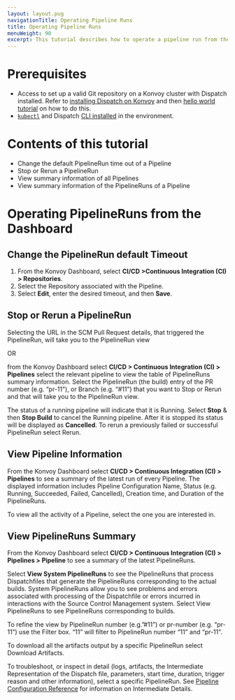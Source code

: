 ```yaml
---
layout: layout.pug
navigationTitle: Operating Pipeline Runs
title: Operating Pipeline Runs
menuWeight: 90
excerpt: This tutorial describes how to operate a pipeline run from the Dashboard. 
---
```


# Prerequisites

- Access to set up a valid Git repository on a Konvoy cluster with Dispatch installed. Refer to [installing Dispatch on Konvoy](../../../install/) and then [hello world tutorial](../../../quickstart/hello-world-in-starlark/) on how to do this.
- [`kubectl`](https://kubernetes.io/docs/tasks/tools/install-kubectl/) and Dispatch [CLI installed](../../../install/cli/) in the environment.

# Contents of this tutorial

* Change the default PipelineRun time out of a Pipeline  
* Stop or Rerun a PipelineRun
* View summary information of all Pipelines
* View summary information of the PipelineRuns of a Pipeline

# Operating PipelineRuns from the Dashboard

## Change the PipelineRun default Timeout

1. From the Konvoy Dashboard, select **CI/CD >Continuous Integration (CI)  >  Repositories**.
1. Select the Repository associated with the Pipeline.
1. Select **Edit**, enter the desired timeout, and then **Save**.

## Stop or Rerun a PipelineRun
Selecting the URL in the SCM Pull Request details, that triggered the PipelineRun, will take you to the PipelineRun view  

OR 

from the Konvoy Dashboard select **CI/CD > Continuous Integration (CI) > Pipelines** select the relevant pipeline to view the table of PipelineRuns summary information. Select the PipelineRun (the build) entry of the PR number (e.g. “pr-11”), or Branch (e.g. “#11”)  that you want to Stop or Rerun and that will take you to the PipelineRun view. 

The status of a running pipeline will indicate that it is Running. Select **Stop** & then **Stop Build** to cancel the Running pipeline. After it is stopped its status will be displayed as **Cancelled**.
To rerun a previously failed or successful PipelineRun select Rerun.

## View Pipeline Information
From the Konvoy Dashboard select **CI/CD > Continuous Integration (CI) > Pipelines** to see a summary of the latest run of every Pipeline. The displayed information includes Pipeline Configuration Name, Status (e.g. Running, Succeeded, Failed, Cancelled), Creation time, and Duration of the PipelineRuns.

To view all the activity of a Pipeline, select the one you are interested in.

## View PipelineRuns Summary
From the Konvoy Dashboard select **CI/CD > Continuous Integration (CI) > Pipelines > Pipeline** to see a summary of the latest PipelineRuns. 

Select **View System PipelineRuns** to see the PipelineRuns that process Dispatchfiles that generate the PipelineRuns corresponding to the actual builds. System PipelineRuns allow you to see problems and errors associated with processing of the Dispatchfile or errors incurred in interactions with the Source Control Management system.  Select View PipelineRuns to see PipelineRuns corresponding to builds.  

To refine the view by PipelineRun number (e.g.”#11”) or pr-number (e.g. “pr-11”) use the Filter box. “11” will filter to PipelineRun number “11” and “pr-11”.

To download all the artifacts output by a specific PipelineRun select Download Artifacts.

To troubleshoot, or inspect in detail (logs, artifacts, the Intermediate Representation of the Dispatch file, parameters, start time, duration, trigger reason and other information), select a specific PipelineRun. See [Pipeline Configuration Reference](../../../references/pipeline-config-ref/) for information on Intermediate Details.
